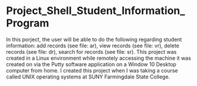 # Project_Shell_Student_Information_Program
In this porject, the user will be able to do the following regarding student information: add records (see file: ar), view records (see file: vr), delete records (see file: dr), search for records (see file: sr). This project was created in a Linux environment while remotely accessing the machine it was created on via the Putty software application on a Window 10 Desktop computer from home. I created this project when I was taking a course called UNIX operating systems at SUNY Farmingdale State College.
